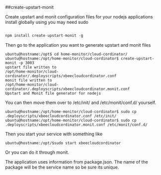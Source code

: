 ##create-upstart-monit

Create upstart and monit configuration files for your nodejs
applications
install globally using you may need sudo

```javascript

npm install create-upstart-monit -g

```

Then go to the application you want to generate upstart and monit files

```
ubuntu@hostname:/opt$ cd home-monitor/cloud-cordinator/
ubuntu@hostname:/opt/home-monitor/cloud-cordinator$ create-upstart-monit -p 3003
upstart file written to
/opt/home-monitor/cloud-cordinator/.deployscripts/xbeecloudcordinator.conf 
monit file written to
/opt/home-monitor/cloud-cordinator/.deployscripts/xbeecloudcordinator.monit.conf
Upstart and Monit file generator for nodejs
```

You can then move them over to /etc/init/ and /etc/monit/conf.d/
yourself.

```
ubuntu@hostname:/opt/home-monitor/cloud-cordinator$ sudo cp .deployscripts/xbeecloudcordinator.conf /etc/init/
ubuntu@hostname:/opt/home-monitor/cloud-cordinator$ sudo cp .deployscripts/xbeecloudcordinator.monit.conf /etc/monit/conf.d/
```

Then you start your service with something like

```
ubuntu@hostname:/opt/$sudo start xbeecloudcordinator

```

Or you can do it through monit.

The application uses information from package.json. The name of the
package will be the service name so be sure its unique.


